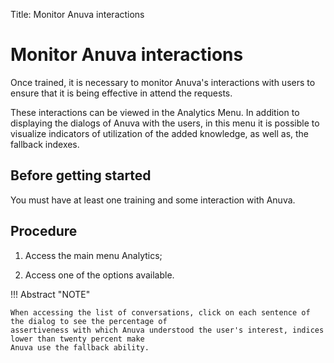 Title: Monitor Anuva interactions
# Monitor Anuva interactions

Once trained, it is necessary to monitor Anuva's interactions with users to ensure that it is being effective in attend the requests.

These interactions can be viewed in the Analytics Menu. In addition to displaying the dialogs of Anuva with the users, in this menu it is possible to visualize indicators of utilization of the added knowledge, as well as, the fallback indexes.

Before getting started
-------------
You must have at least one training and some interaction with Anuva.

Procedure
-----------
1. Access the main menu Analytics;

2. Access one of the options available.


!!! Abstract "NOTE"

    When accessing the list of conversations, click on each sentence of the dialog to see the percentage of 
    assertiveness with which Anuva understood the user's interest, indices lower than twenty percent make 
    Anuva use the fallback ability.
    
    
<!-- !!! tip "About"

    <b>Product/Version:</b> CITSmart | 9.00 &nbsp;&nbsp;
    <b>Updated:</b>04/07/2019 - Anna Martins
